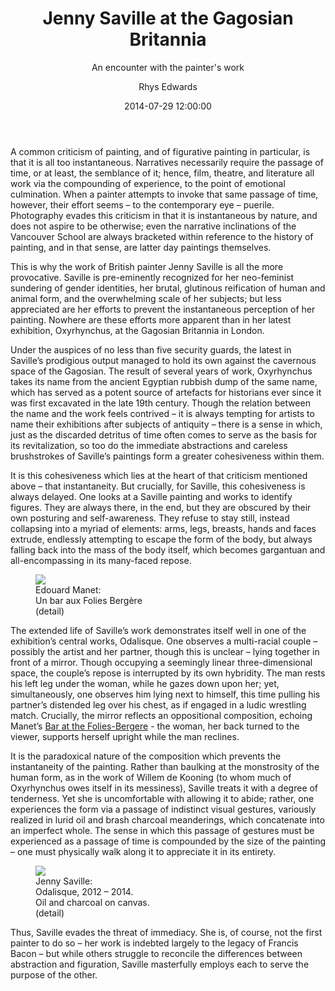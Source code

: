 ﻿---
layout:     post
title:      "Jenny Saville at the Gagosian Britannia"
subtitle:   "An encounter with the painter's work"
date:       2014-07-29 12:00:00
author:     "Rhys Edwards"
header-img: "img/articles/saville/post-bg.jpg"
---

<p>A common criticism of painting, and of figurative painting in particular, is that it is all too instantaneous. Narratives necessarily require the passage of time, or at least, the semblance of it; hence, film, theatre, and literature all work via the compounding of experience, to the point of emotional culmination. When a painter attempts to invoke that same passage of time, however, their effort seems – to the contemporary eye – puerile. Photography evades this criticism in that it is instantaneous by nature, and does not aspire to be otherwise; even the narrative inclinations of the Vancouver School are always bracketed within reference to the history of painting, and in that sense, are latter day paintings themselves.</p>

<p>This is why the work of British painter Jenny Saville is all the more provocative. Saville is pre-eminently recognized for her neo-feminist sundering of gender identities, her brutal, glutinous reification of human and animal form, and the overwhelming scale of her subjects; but less appreciated are her efforts to prevent the instantaneous perception of her painting. Nowhere are these efforts more apparent than in her latest exhibition, Oxyrhynchus, at the Gagosian Britannia in London.</p>

<p>Under the auspices of no less than five security guards, the latest in Saville’s prodigious output managed to hold its own against the cavernous space of the Gagosian. The result of several years of work, Oxyrhynchus takes its name from the ancient Egyptian rubbish dump of the same name, which has served as a potent source of artefacts for historians ever since it was first excavated in the late 19th century. Though the relation between the name and the work feels contrived – it is always tempting for artists to name their exhibitions after subjects of antiquity – there is a sense in which, just as the discarded detritus of time often comes to serve as the basis for its revitalization, so too do the immediate abstractions and careless brushstrokes of Saville’s paintings form a greater cohesiveness within them.</p>

<p>It is this cohesiveness which lies at the heart of that criticism mentioned above – that instantaneity. But crucially, for Saville, this cohesiveness is always delayed. One looks at a Saville painting and works to identify figures. They are always there, in the end, but they are obscured by their own posturing and self-awareness. They refuse to stay still, instead collapsing into a myriad of elements: arms, legs, breasts, hands and faces extrude, endlessly attempting to escape the form of the body, but always falling back into the mass of the body itself, which becomes gargantuan and all-encompassing in its many-faced repose.</p>

<figure>
  <a href="http://upload.wikimedia.org/wikipedia/commons/0/0d/Edouard_Manet%2C_A_Bar_at_the_Folies-Berg%C3%A8re.jpg" rel="shadowbox" title="Jenny Saville: Odalisque, 2012 – 2014. Oil and charcoal on canvas.">
  <img src="{{site.url}}/img/articles/saville/manet-teaser.jpg"></a>
  <figcaption>
    Edouard Manet: <br />
    Un bar aux Folies Bergère <br />
    (detail)
  </figcaption>
</figure>

<p>The extended life of Saville’s work demonstrates itself well in one of the exhibition’s central works, Odalisque. One observes a multi-racial couple – possibly the artist and her partner, though this is unclear – lying together in front of a mirror. Though occupying a seemingly linear three-dimensional space, the couple’s repose is interrupted by its own hybridity. The man rests his left leg under the woman, while he gazes down upon her; yet, simultaneously, one observes him lying next to himself, this time pulling his partner’s distended leg over his chest, as if engaged in a ludic wrestling match. Crucially, the mirror reflects an oppositional composition, echoing Manet’s <a href="http://en.wikipedia.org/wiki/A_Bar_at_the_Folies-Berg%C3%A8re">Bar at the Folies-Bergere</a> - the woman, her back turned to the viewer, supports herself upright while the man reclines.</p>

<p>It is the paradoxical nature of the composition which prevents the instantaneity of the painting. Rather than baulking at the monstrosity of the human form, as in the work of Willem de Kooning (to whom much of Oxyrhynchus owes itself in its messiness), Saville treats it with a degree of tenderness. Yet she is uncomfortable with allowing it to abide; rather, one experiences the form via a passage of indistinct visual gestures, variously realized in lurid oil and brash charcoal meanderings, which concatenate into an imperfect whole. The sense in which this passage of gestures must be experienced as a passage of time is compounded by the size of the painting – one must physically walk along it to appreciate it in its entirety.</p>

<figure>
  <a href="{{site.url}}/img/articles/saville/odalisque.jpg" rel="shadowbox" title="Jenny Saville: Odalisque, 2012 – 2014. Oil and charcoal on canvas.">
  <img src="{{site.url}}/img/articles/saville/odalisque-teaser.jpg"></a>
  <figcaption>
    Jenny Saville: <br />
    Odalisque, 2012 – 2014. <br />
    Oil and charcoal on canvas. <br />
    (detail)
  </figcaption>
</figure>

<p>Thus, Saville evades the threat of immediacy. She is, of course, not the first painter to do so – her work is indebted largely to the legacy of Francis Bacon – but while others struggle to reconcile the differences between abstraction and figuration, Saville masterfully employs each to serve the purpose of the other.</p>
